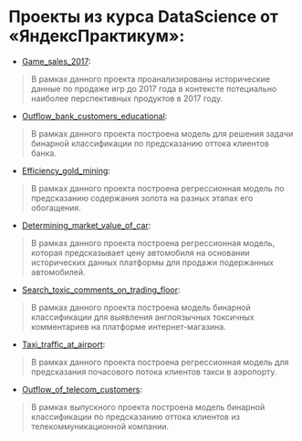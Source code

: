 # Проекты из курса DataScience от «ЯндексПрактикум»:

- [Game_sales_2017](/Game_sales_2017):

> В рамках данного проекта проанализированы исторические данные по продаже игр до 2017 года в контексте потециально наиболее перспективных продуктов в 2017 году.

- [Outflow_bank_customers_educational](/Outflow_bank_customers_educational):

> В рамках данного проекта построена модель для решения задачи бинарной классификации по предсказанию оттока клиентов банка.

- [Efficiency_gold_mining](/Efficiency_gold_mining):

> В рамках данного проекта построена регрессионная модель по предсказанию содержания золота на разных этапах его обогащения.

- [Determining_market_value_of_car](/Determining_market_value_of_car):

> В рамках данного проекта построена регрессионная модель, которая предсказывает цену автомобиля на основании исторических данных платформы для продажи подержанных автомобилей.

- [Search_toxic_comments_on_trading_floor](/Search_toxic_comments_on_trading_floor):

> В рамках данного проекта построена модель бинарной классификации для выявления англоязычных токсичных комментариев на платформе интернет-магазина.

- [Taxi_traffic_at_airport](/Taxi_traffic_at_airport):

> В рамках данного проекта построена регрессионная модель для предсказания почасового потока клиентов такси в аэропорту.

- [Outflow_of_telecom_customers](/Outflow_of_telecom_customers):

> В рамках выпускного проекта построена модель бинарной классификации по предсказанию оттока клиентов из телекоммуникационной компании.
